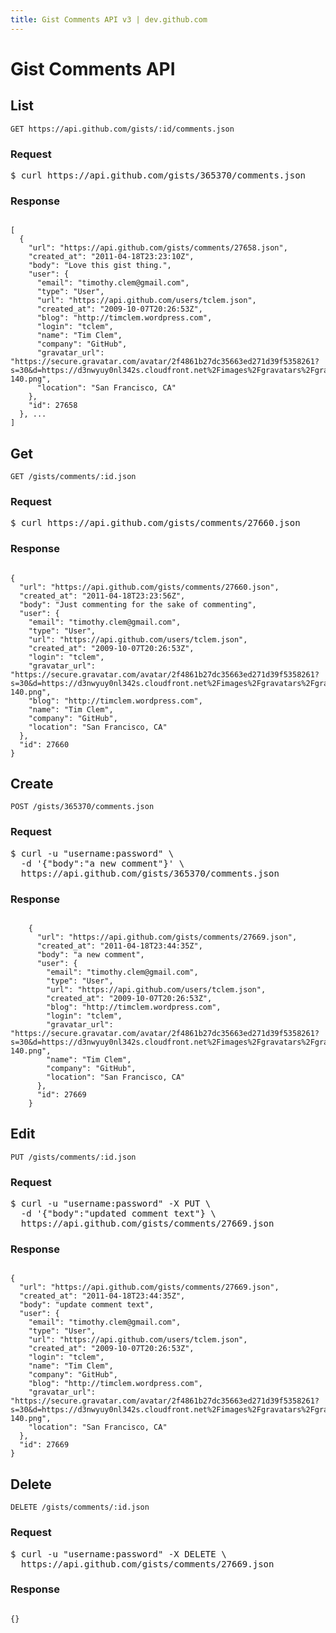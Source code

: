 ```yaml
---
title: Gist Comments API v3 | dev.github.com
---
```


# Gist Comments API

## List

    GET https://api.github.com/gists/:id/comments.json

### Request

<pre class="terminal">
$ curl https://api.github.com/gists/365370/comments.json
</pre>

### Response

<pre class="highlight"><code class="language-javascript">
[
  {
    "url": "https://api.github.com/gists/comments/27658.json",
    "created_at": "2011-04-18T23:23:10Z",
    "body": "Love this gist thing.",
    "user": {
      "email": "timothy.clem@gmail.com",
      "type": "User",
      "url": "https://api.github.com/users/tclem.json",
      "created_at": "2009-10-07T20:26:53Z",
      "blog": "http://timclem.wordpress.com",
      "login": "tclem",
      "name": "Tim Clem",
      "company": "GitHub",
      "gravatar_url": "https://secure.gravatar.com/avatar/2f4861b27dc35663ed271d39f5358261?s=30&d=https://d3nwyuy0nl342s.cloudfront.net%2Fimages%2Fgravatars%2Fgravatar-140.png",
      "location": "San Francisco, CA"
    },
    "id": 27658
  }, ...
]
</code></pre>

## Get

    GET /gists/comments/:id.json

### Request

<pre class="terminal">
$ curl https://api.github.com/gists/comments/27660.json
</pre>

### Response

<pre class="highlight"><code class="language-javascript">
{
  "url": "https://api.github.com/gists/comments/27660.json",
  "created_at": "2011-04-18T23:23:56Z",
  "body": "Just commenting for the sake of commenting",
  "user": {
    "email": "timothy.clem@gmail.com",
    "type": "User",
    "url": "https://api.github.com/users/tclem.json",
    "created_at": "2009-10-07T20:26:53Z",
    "login": "tclem",
    "gravatar_url": "https://secure.gravatar.com/avatar/2f4861b27dc35663ed271d39f5358261?s=30&d=https://d3nwyuy0nl342s.cloudfront.net%2Fimages%2Fgravatars%2Fgravatar-140.png",
    "blog": "http://timclem.wordpress.com",
    "name": "Tim Clem",
    "company": "GitHub",
    "location": "San Francisco, CA"
  },
  "id": 27660
}
</code></pre>

## Create

    POST /gists/365370/comments.json

### Request

<pre class="terminal">
$ curl -u "username:password" \
  -d '{"body":"a new comment"}' \
  https://api.github.com/gists/365370/comments.json
</pre>

### Response

<pre class="highlight"><code class="language-javascript">
    {
      "url": "https://api.github.com/gists/comments/27669.json",
      "created_at": "2011-04-18T23:44:35Z",
      "body": "a new comment",
      "user": {
        "email": "timothy.clem@gmail.com",
        "type": "User",
        "url": "https://api.github.com/users/tclem.json",
        "created_at": "2009-10-07T20:26:53Z",
        "blog": "http://timclem.wordpress.com",
        "login": "tclem",
        "gravatar_url": "https://secure.gravatar.com/avatar/2f4861b27dc35663ed271d39f5358261?s=30&d=https://d3nwyuy0nl342s.cloudfront.net%2Fimages%2Fgravatars%2Fgravatar-140.png",
        "name": "Tim Clem",
        "company": "GitHub",
        "location": "San Francisco, CA"
      },
      "id": 27669
    }
</code></pre>

## Edit

    PUT /gists/comments/:id.json

### Request

<pre class="terminal">
$ curl -u "username:password" -X PUT \
  -d '{"body":"updated comment text"} \
  https://api.github.com/gists/comments/27669.json
</pre>

### Response

<pre class="highlight"><code class="language-javascript">
{
  "url": "https://api.github.com/gists/comments/27669.json",
  "created_at": "2011-04-18T23:44:35Z",
  "body": "update comment text",
  "user": {
    "email": "timothy.clem@gmail.com",
    "type": "User",
    "url": "https://api.github.com/users/tclem.json",
    "created_at": "2009-10-07T20:26:53Z",
    "login": "tclem",
    "name": "Tim Clem",
    "company": "GitHub",
    "blog": "http://timclem.wordpress.com",
    "gravatar_url": "https://secure.gravatar.com/avatar/2f4861b27dc35663ed271d39f5358261?s=30&d=https://d3nwyuy0nl342s.cloudfront.net%2Fimages%2Fgravatars%2Fgravatar-140.png",
    "location": "San Francisco, CA"
  },
  "id": 27669
}
</code></pre>

## Delete

    DELETE /gists/comments/:id.json

### Request

<pre class="terminal">
$ curl -u "username:password" -X DELETE \
  https://api.github.com/gists/comments/27669.json
</pre>

### Response

<pre class="highlight"><code class="language-javascript">
{}
</pre>

